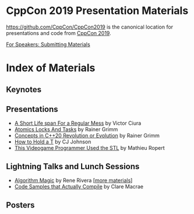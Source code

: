 CppCon 2019 Presentation Materials
==================================

https://github.com/CppCon/CppCon2019 is the canonical location for presentations
and code from [CppCon 2019](http://cppcon.org).

[For Speakers: Submitting Materials](Submitting.md)
# Index of Materials

## Keynotes


## Presentations

 - [A Short Life span For a Regular Mess](Presentations/a_short_life_span_for_a_regular_mess/a_short_life_span_for_a_regular_mess__victor_ciura__cppcon_2019.pdf) by Victor Ciura
 - [Atomics Locks And Tasks](Presentations/atomics_locks_and_tasks/atomics_locks_and_tasks__rainer_grimm__cppcon_2019.pdf) by Rainer Grimm
 - [Concepts in C++20 Revolution or Evolution](Presentations/concepts_in_cpp20_revolution_or_evolution/concepts_in_cpp20_revolution_or_evolution__rainer_grimm__cppcon_2019.pdf) by Rainer Grimm
 - [How to Hold a T](Presentations/how_to_hold_a_t/how_to_hold_a_t__cj_johnson__cppcon_2019.pdf) by CJ Johnson
 - [This Videogame Programmer Used the STL](Presentations/this_videogame_programmer_used_the_stl/this_videogame_programmer_used_the_stl__mathieu_ropert__cppcon_2019.pdf) by Mathieu Ropert

## Lightning Talks and Lunch Sessions

 - [Algorithm Magic](Lightning%20Talks%20and%20Lunch%20Sessions/algorithm_magic/algorithm_magic__rene_rivera__cppcon_2019.pdf) by Rene Rivera \[[more materials](Lightning%20Talks%20and%20Lunch%20Sessions/algorithm_magic)\]
 - [Code Samples that Actually Compile](Lightning%20Talks%20and%20Lunch%20Sessions/code_samples_that_actually_compile/code_samples_that_actually_compile__clare_macrae__cppcon_2019.pdf) by Clare Macrae

## Posters

